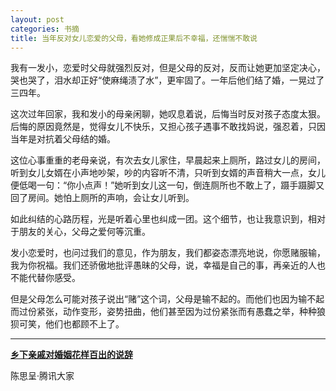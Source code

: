 ```yaml
---
layout: post
categories: 书摘
title: 当年反对女儿恋爱的父母，看她修成正果后不幸福，还惴惴不敢说
---
```


我有一发小，恋爱时父母就强烈反对，但是父母的反对，反而让她更加坚定决心，哭也哭了，泪水却正好“使麻绳渍了水”，更牢固了。一年后他们结了婚，一晃过了三四年。

这次过年回家，我和发小的母亲闲聊，她叹息着说，后悔当时反对孩子态度太狠。后悔的原因竟然是，觉得女儿不快乐，又担心孩子遇事不敢找妈说，强忍着，只因当年是对抗着父母结的婚。

这位心事重重的老母亲说，有次去女儿家住，早晨起来上厕所，路过女儿的房间，听到女儿女婿在小声地吵架，吵的内容听不清，只听到女婿的声音稍大一点，女儿便低喝一句：“你小点声！”她听到女儿这一句，倒连厕所也不敢上了，蹑手蹑脚又回了房间。她怕上厕所的声响，会让女儿听到。

如此纠结的心路历程，光是听着心里也纠成一团。这个细节，也让我意识到，相对于朋友的关心，父母之爱何等沉重。

发小恋爱时，也问过我们的意见，作为朋友，我们都姿态漂亮地说，你愿赌服输，我为你祝福。我们还骄傲地批评愚昧的父母，说，幸福是自己的事，再亲近的人也不能代替你感受。

但是父母怎么可能对孩子说出“赌”这个词，父母是输不起的。而他们也因为输不起而过份紧张，动作变形，姿势扭曲，他们甚至因为过份紧张而有愚蠢之举，种种狼狈可笑，他们也都顾不上了。

---

**[乡下亲戚对婚姻花样百出的说辞](http://t.cn/Rx3NFGN)**

陈思呈·腾讯大家